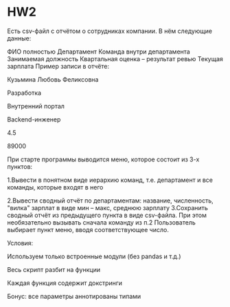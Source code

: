 # HW2
Есть csv-файл с отчётом о сотрудниках компании. В нём следующие данные:

ФИО полностью
Департамент
Команда внутри департамента
Занимаемая должность
Квартальная оценка – результат ревью
Текущая зарплата
Пример записи в отчёте:

Кузьмина Любовь Феликсовна

Разработка

Внутренний портал

Backend-инженер

4.5

89000

При старте программы выводится меню, которое состоит из 3-х пунктов:

1.Вывести в понятном виде иерархию команд, т.е. департамент и все команды, которые входят в него

2.Вывести сводный отчёт по департаментам: название, численность, "вилка" зарплат в виде мин – макс, среднюю зарплату
3.Сохранить сводный отчёт из предыдущего пункта в виде csv-файла. При этом необязательно вызывать сначала команду из п.2
Пользователь выбирает пункт меню, вводя соответствующее число.

Условия:

Используем только встроенные модули (без pandas и т.д.)

Весь скрипт разбит на функции

Каждая функция содержит докстринги

Бонус: все параметры аннотированы типами
